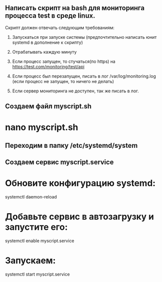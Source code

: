 ## Написать скрипт на bash для мониторинга процесса test в среде linux. ##

Скрипт должен отвечать следующим требованиям:

1. Запускаться при запуске системы (предпочтительно написать юнит systemd в дополнение к скрипту)
   
2.  Отрабатывать каждую минуту

3. Если процесс запущен, то стучаться(по https) на https://test.com/monitoring/test/api
    
4.  Если процесс был перезапущен, писать в лог /var/log/monitoring.log (если процесс не запущен, то ничего не делать) 

5.  Если сервер мониторинга не доступен, так же писать в лог.


## Создаем файл myscript.sh ##

# nano myscript.sh #


## Переходим в папку /etc/systemd/system ##
## Создаем сервис myscript.service ##


# Обновите конфигурацию systemd: #

systemctl daemon-reload

# Добавьте сервис в автозагрузку и запустите его: #

systemctl enable myscript.service

# Запускаем: #
systemctl start myscript.service
